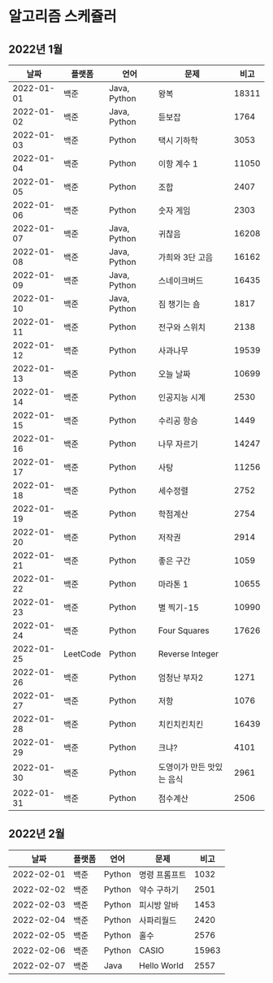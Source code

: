 # 알고리즘 스케쥴러

## 2022년 1월

| 날짜       | 플랫폼   | 언어         | 문제                      | 비고  |
| ---------- | -------- | ------------ | ------------------------- | ----- |
| 2022-01-01 | 백준     | Java, Python | 왕복                      | 18311 |
| 2022-01-02 | 백준     | Java, Python | 듣보잡                    | 1764  |
| 2022-01-03 | 백준     | Python       | 택시 기하학               | 3053  |
| 2022-01-04 | 백준     | Python       | 이항 계수 1               | 11050 |
| 2022-01-05 | 백준     | Python       | 조합                      | 2407  |
| 2022-01-06 | 백준     | Python       | 숫자 게임                 | 2303  |
| 2022-01-07 | 백준     | Java, Python | 귀찮음                    | 16208 |
| 2022-01-08 | 백준     | Java, Python | 가희와 3단 고음           | 16162 |
| 2022-01-09 | 백준     | Java, Python | 스네이크버드              | 16435 |
| 2022-01-10 | 백준     | Java, Python | 짐 챙기는 숌              | 1817  |
| 2022-01-11 | 백준     | Python       | 전구와 스위치             | 2138  |
| 2022-01-12 | 백준     | Python       | 사과나무                  | 19539 |
| 2022-01-13 | 백준     | Python       | 오늘 날짜                 | 10699 |
| 2022-01-14 | 백준     | Python       | 인공지능 시계             | 2530  |
| 2022-01-15 | 백준     | Python       | 수리공 항승               | 1449  |
| 2022-01-16 | 백준     | Python       | 나무 자르기               | 14247 |
| 2022-01-17 | 백준     | Python       | 사탕                      | 11256 |
| 2022-01-18 | 백준     | Python       | 세수정렬                  | 2752  |
| 2022-01-19 | 백준     | Python       | 학점계산                  | 2754  |
| 2022-01-20 | 백준     | Python       | 저작권                    | 2914  |
| 2022-01-21 | 백준     | Python       | 좋은 구간                 | 1059  |
| 2022-01-22 | 백준     | Python       | 마라톤 1                  | 10655 |
| 2022-01-23 | 백준     | Python       | 별 찍기-15                | 10990 |
| 2022-01-24 | 백준     | Python       | Four Squares              | 17626 |
| 2022-01-25 | LeetCode | Python       | Reverse Integer           |       |
| 2022-01-26 | 백준     | Python       | 엄청난 부자2              | 1271  |
| 2022-01-27 | 백준     | Python       | 저항                      | 1076  |
| 2022-01-28 | 백준     | Python       | 치킨치킨치킨              | 16439 |
| 2022-01-29 | 백준     | Python       | 크냐?                     | 4101  |
| 2022-01-30 | 백준     | Python       | 도영이가 만든 맛있는 음식 | 2961  |
| 2022-01-31 | 백준     | Python       | 점수계산                  | 2506  |



## 2022년 2월

| 날짜       | 플랫폼 | 언어   | 문제          | 비고  |
| ---------- | ------ | ------ | ------------- | ----- |
| 2022-02-01 | 백준   | Python | 명령 프롬프트 | 1032  |
| 2022-02-02 | 백준   | Python | 약수 구하기   | 2501  |
| 2022-02-03 | 백준   | Python | 피시방 알바   | 1453  |
| 2022-02-04 | 백준   | Python | 사파리월드    | 2420  |
| 2022-02-05 | 백준   | Python | 홀수          | 2576  |
| 2022-02-06 | 백준   | Python | CASIO         | 15963 |
| 2022-02-07 | 백준   | Java   | Hello World   | 2557  |

